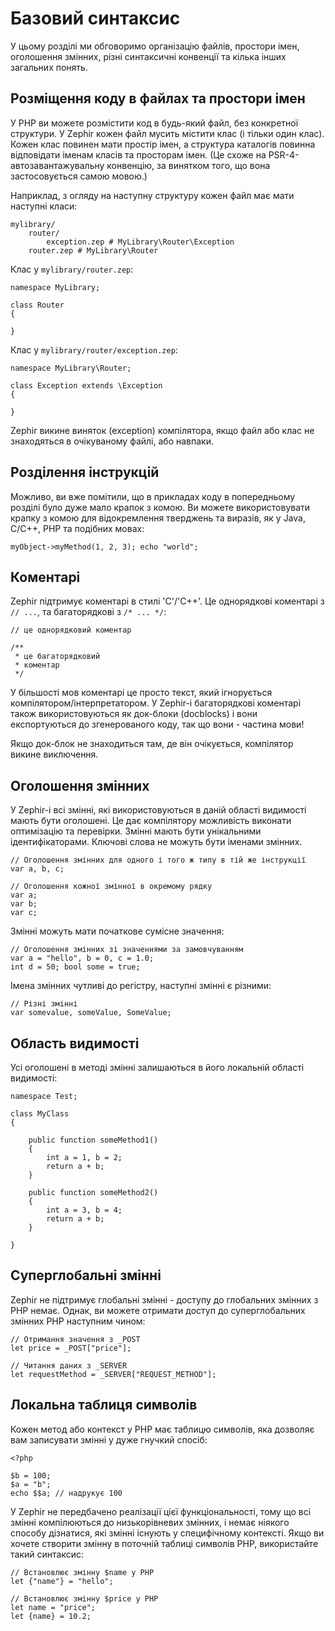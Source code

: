 # Базовий синтаксис

У цьому розділі ми обговоримо організацію файлів, простори імен, оголошення змінних, різні синтаксичні конвенції та кілька інших загальних понять.

<a name='organizing-code-in-files-and-namespaces'></a>

## Розміщення коду в файлах та простори імен

У PHP ви можете розмістити код в будь-який файл, без конкретної структури. У Zephir кожен файл мусить містити клас (і тільки один клас). Кожен клас повинен мати простір імен, а структура каталогів повинна відповідати іменам класів та просторам імен. (Це схоже на PSR-4-автозавантажувальну конвенцію, за винятком того, що вона застосовується самою мовою.)

Наприклад, з огляду на наступну структуру кожен файл має мати наступні класи:

    mylibrary/
        router/
            exception.zep # MyLibrary\Router\Exception
        router.zep # MyLibrary\Router
    

Клас у `mylibrary/router.zep`:

    namespace MyLibrary;
    
    class Router
    {
    
    }
    

Клас у `mylibrary/router/exception.zep`:

    namespace MyLibrary\Router;
    
    class Exception extends \Exception
    {
    
    }
    

Zephir викине виняток (exception) компілятора, якщо файл або клас не знаходяться в очікуваному файлі, або навпаки.

<a name='instruction-separation'></a>

## Розділення інструкцій

Можливо, ви вже помітили, що в прикладах коду в попередньому розділі було дуже мало крапок з комою. Ви можете використовувати крапку з комою для відокремлення тверджень та виразів, як у Java, C/C++, PHP та подібних мовах:

    myObject->myMethod(1, 2, 3); echo "world";
    

<a name='comments'></a>

## Коментарі

Zephir підтримує коментарі в стилі 'C'/'C++'. Це однорядкові коментарі з `// ...`, та багаторядкові з `/* ... */`:

    // це однорядковий коментар
    
    /**
     * це багаторядковий
     * коментар
     */
    

У більшості мов коментарі це просто текст, який ігнорується компілятором/інтерпретатором. У Zephir-і багаторядкові коментарі також використовуються як док-блоки (docblocks) і вони експортуються до згенерованого коду, так що вони - частина мови!

Якщо док-блок не знаходиться там, де він очікується, компілятор викине виключення.

<a name='variable-declarations'></a>

## Оголошення змінних

У Zephir-і всі змінні, які використовуються в даній області видимості мають бути оголошені. Це дає компілятору можливість виконати оптимізацію та перевірки. Змінні мають бути унікальними ідентифікаторами. Ключові слова не можуть бути іменами змінних.

    // Оголошення змінних для одного і того ж типу в тій же інструкції
    var a, b, c;
    
    // Оголошення кожної змінної в окремому рядку
    var a;
    var b;
    var c;
    

Змінні можуть мати початкове сумісне значення:

    // Оголошення змінних зі значеннями за замовчуванням
    var a = "hello", b = 0, c = 1.0;
    int d = 50; bool some = true;
    

Імена змінних чутливі до регістру, наступні змінні є різними:

    // Різні змінні
    var somevalue, someValue, SomeValue;
    

<a name='variable-scope'></a>

## Область видимості

Усі оголошені в методі змінні залишаються в його локальній області видимості:

    namespace Test;
    
    class MyClass
    {
    
        public function someMethod1()
        {
            int a = 1, b = 2;
            return a + b;
        }
    
        public function someMethod2()
        {
            int a = 3, b = 4;
            return a + b;
        }
    
    }
    

<a name='super-global'></a>

## Суперглобальні змінні

Zephir не підтримує глобальні змінні - доступу до глобальних змінних з PHP немає. Однак, ви можете отримати доступ до суперглобальних змінних PHP наступним чином:

    // Отримання значення з _POST
    let price = _POST["price"];
    
    // Читання даних з _SERVER
    let requestMethod = _SERVER["REQUEST_METHOD"];
    

<a name='local-symbol-table'></a>

## Локальна таблиця символів

Кожен метод або контекст у PHP має таблицю символів, яка дозволяє вам записувати змінні у дуже гнучкий спосіб:

    <?php
    
    $b = 100;
    $a = "b";
    echo $$a; // надрукує 100
    

У Zephir не передбачено реалізації цієї функціональності, тому що всі змінні компілюються до низькорівневих змінних, і немає ніякого способу дізнатися, які змінні існують у специфічному контексті. Якщо ви хочете створити змінну в поточній таблиці символів PHP, використайте такий синтаксис:

    // Встановлює змінну $name у PHP
    let {"name"} = "hello";
    
    // Встановлює змінну $price у PHP
    let name = "price";
    let {name} = 10.2;